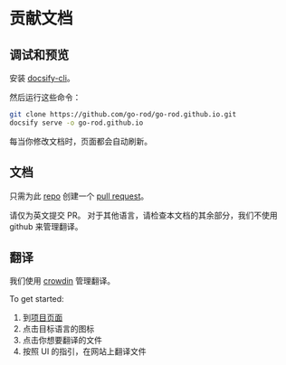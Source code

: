 # 贡献文档

## 调试和预览

安装 [docsify-cli](https://docsify.js.org/#/quickstart)。

然后运行这些命令：

```bash
git clone https://github.com/go-rod/go-rod.github.io.git
docsify serve -o go-rod.github.io
```

每当你修改文档时，页面都会自动刷新。

## 文档

只需为此 [repo](https://github.com/go-rod/go-rod.github.io.git) 创建一个 [pull request](https://docs.github.com/en/github/collaborating-with-issues-and-pull-requests/about-pull-requests)。

请仅为英文提交 PR。 对于其他语言，请检查本文档的其余部分，我们不使用 github 来管理翻译。

## 翻译

我们使用 [crowdin](https://crowdin.com/) 管理翻译。

To get started:

1. 到[项目页面](https://crowdin.com/project/go-rod)
2. 点击目标语言的图标
3. 点击你想要翻译的文件
4. 按照 UI 的指引，在网站上翻译文件
